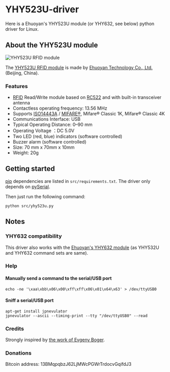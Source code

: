 # YHY523U-driver

Here is a Ehuoyan's YHY523U module (or YHY632, see below) python driver for Linux.

## About the YHY523U module

![YHY523U RFID module](https://raw.github.com/mdeverdelhan/YHY523U-driver/master/res/yhy523u_module.png)

The [YHY523U RFID module](http://ehuoyan.com/english/products_display.asp?pid=28&id=232&proid=153) is made by [Ehuoyan Technology Co., Ltd.](http://ehuoyan.com) (Beijing, China).

### Features
* [RFID](http://en.wikipedia.org/wiki/Radio-frequency_identification) Read/Write module based on [RC522](http://www.nxp.com/documents/data_sheet/MFRC522.pdf) and with built-in transceiver antenna
* Contactless operating frequency: 13.56 MHz
* Supports [ISO14443A](http://en.wikipedia.org/wiki/ISO/IEC_14443) / [MIFARE®](http://en.wikipedia.org/wiki/MIFARE), Mifare® Classic 1K, Mifare® Classic 4K
* Communications Interface: USB
* Typical Operating Distance: 0–90 mm
* Operating Voltage ：DC 5.0V
* Two LED (red, blue) indicators (software controlled)
* Buzzer alarm (software controlled)
* Size: 70 mm x 70mm x 10mm
* Weight: 20g

## Getting started

[pip](http://en.wikipedia.org/wiki/Pip_%28package_manager%29) dependencies are listed in `src/requirements.txt`. The driver only depends on [pySerial](http://pyserial.sourceforge.net/).

Then just run the following command:

    python src/yhy523u.py

## Notes

### YHY632 compatibility

This driver also works with the [Ehuoyan's YHY632 module](http://www.ehuoyan.com/english/products_display.asp?pid=19&id=161&proid=72) (as YHY532U and YHY632 command sets are same).

### Help

#### Manually send a command to the serial/USB port

    echo -ne '\xaa\xbb\x06\x00\xff\xff\x06\x01\x64\x63' > /dev/ttyUSB0

#### Sniff a serial/USB port

    apt-get install jpnevulator
    jpnevulator --ascii --timing-print --tty "/dev/ttyUSB0" --read

### Credits

Strongly inspired by [the work of Evgeny Boger](http://code.google.com/p/yhy632/).

### Donations

Bitcoin address: 13BMqpqbzJ62LjMWcPGWrTrdocvGqifdJ3
